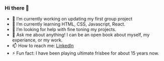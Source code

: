 ### Hi there 👋
- 🔭 I’m currently working on updating my first group project
- 🌱 I’m currently learning HTML, CSS, Javascript, React.
- 🤔 I’m looking for help with fine toning my projects.
- 💬 Ask me about anything! I can be an open book about myself, my experiance, or my work.
- 📫 How to reach me: [LinkedIn](https://www.linkedin.com/in/jackson-mchugh/)
- ⚡ Fun fact: I have been playing ultimate frisbee for about 15 years now.




<!--
**Jacksonmchugh/jacksonmchugh** is a ✨ _special_ ✨ repository because its `README.md` (this file) appears on your GitHub profile.

Here are some ideas to get you started:

- 🔭 I’m currently working on ...
- 🌱 I’m currently learning ...
- 👯 I’m looking to collaborate on ...
- 🤔 I’m looking for help with ...
- 💬 Ask me about ...
- 📫 How to reach me: ...
- 😄 Pronouns: ...
- ⚡ Fun fact: ...
-->
